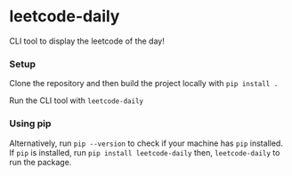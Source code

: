 # leetcode-daily

CLI tool to display the leetcode of the day!

### Setup

Clone the repository and then build the project locally with `pip install .`

Run the CLI tool with `leetcode-daily`


### Using pip

Alternatively, run `pip --version` to check if your machine has `pip` installed.  
If `pip` is installed, run `pip install leetcode-daily` then, `leetcode-daily` to run the package.